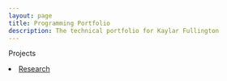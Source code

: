 ```yaml
---
layout: page
title: Programming Portfolio
description: The technical portfolio for Kaylar Fullington
---
```


Projects
<li class="masthead__menu-item">
    <a href="kdfullington.github.io/kdfullington_portfolio/arima_modeling.html">Research</a>
</li>